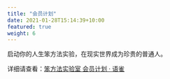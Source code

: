 ```yaml
---
title: "会员计划"
date: 2021-01-28T15:14:39+10:00
featured: true
weight: 6
---
```



启动你的人生笨方法实验，在现实世界成为珍贵的普通人。


详细请查看：[笨方法实验室 会员计划 · 语雀](https://www.yuque.com/hardwaylab/book/bq5a1v)